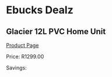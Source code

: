
# Ebucks Dealz
## Glacier 12L PVC Home Unit
[Product Page](https://www.ebucks.com/web/shop/productSelected.do?prodId=184273078&catId=704988430)

Price: R1299.00

Savings: 


	